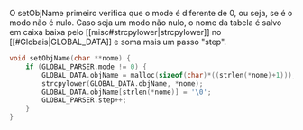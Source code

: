 O setObjName primeiro verifica que o mode é diferente de 0, ou seja, se é o modo não é nulo. Caso seja um modo não nulo, o nome da tabela é salvo em caixa baixa pelo [[misc#strcpylower|strcpylower]] no [[#Globais|GLOBAL_DATA]] e soma mais um passo "step".


```C
void setObjName(char **nome) {
	if (GLOBAL_PARSER.mode != 0) {
		GLOBAL_DATA.objName = malloc(sizeof(char)*((strlen(*nome)+1)));
		strcpylower(GLOBAL_DATA.objName, *nome);
		GLOBAL_DATA.objName[strlen(*nome)] = '\0';
		GLOBAL_PARSER.step++;
	}
}
``` 